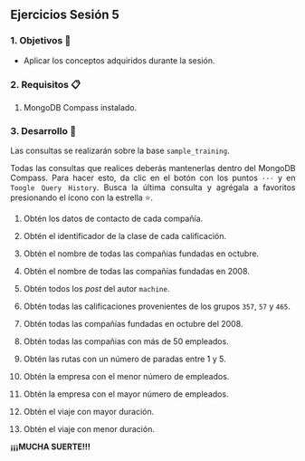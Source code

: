 
## Ejercicios Sesión 5

<div style="text-align: justify;">

### 1. Objetivos :dart: 

- Aplicar los conceptos adquiridos durante la sesión.

### 2. Requisitos :clipboard:

1. MongoDB Compass instalado.

### 3. Desarrollo :rocket:

Las consultas se realizarán sobre la base `sample_training`.

Todas las consultas que realices deberás mantenerlas dentro del MongoDB Compass. Para hacer esto, da clic en el botón con los puntos `···` y en `Toogle Query History`. Busca la última consulta y agrégala a favoritos presionando el ícono con la estrella :star:.

1. Obtén los datos de contacto de cada compañía.

2. Obtén el identificador de la clase de cada calificación.

3. Obtén el nombre de todas las compañias fundadas en octubre.

4. Obtén el nombre de todas las compañías fundadas en 2008.

5. Obtén todos los *post* del autor `machine`.

6. Obtén todas las calificaciones provenientes de los grupos `357`, `57` y `465`.

7. Obtén todas las compañías fundadas en octubre del 2008.

8. Obtén todas las compañias con más de 50 empleados. 

9. Obtén las rutas con un número de paradas entre 1 y 5.

10. Obtén la empresa con el menor número de empleados.

11. Obtén la empresa con el mayor número de empleados.

12. Obtén el viaje con mayor duración.

13. Obtén el viaje con menor duración.

**¡¡¡MUCHA SUERTE!!!**

<br/>


</div>

